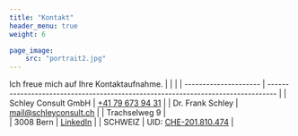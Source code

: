 ```yaml
---
title: "Kontakt"
header_menu: true
weight: 6

page_image:
    src: "portrait2.jpg"
---
```

Ich freue mich auf Ihre Kontaktaufnahme.
|                     |                                                                                |
| --------------------- | -------------------------------------------------------------------------------- |
| Schley Consult GmbH | [+41 79 673 94 31](tel:+41796739431)                                           |
| Dr. Frank Schley    | [mail@schleyconsult.ch](mailto:mail@schleyconsult.ch)                          |
| Trachselweg 9       |                        
| 3008 Bern           | [LinkedIn](https://www.linkedin.com/in/frank-schley-654654aa/)                 |
| SCHWEIZ             | UID: [CHE-201.810.474](https://www.zefix.ch/en/search/entity/list/firm/1561860) |
